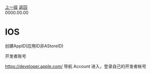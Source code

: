 <div class="extend-header">
    <div class="info">
        <div class="record">
            <a class="back" href="./">上一级</a>
            <a class="back" href="./">返回</a>
        </div>        
        <div class="mini">
            <span>0000.00.00</span>
        </div>
    </div>
    <div class="content"></div>
</div>
<div class="content-header">
<h1>IOS</h1>
</div>

创建AppID(应用ID非AStoreID)

开发者账号



https://developer.apple.com/  导航 Account 进入，登录自己的开发者帐号
